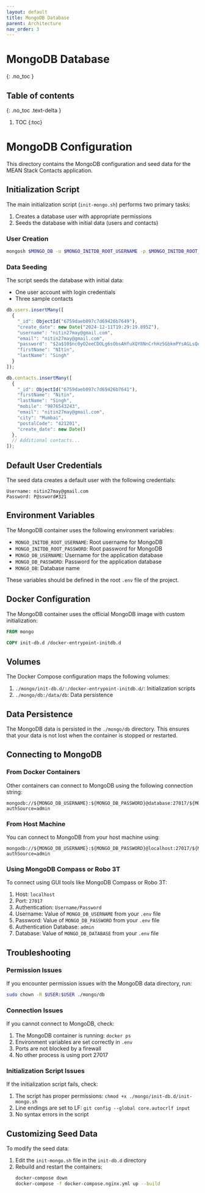 ```yaml
---
layout: default
title: MongoDB Database
parent: Architecture
nav_order: 3
---
```


# MongoDB Database
{: .no_toc }

## Table of contents
{: .no_toc .text-delta }

1. TOC
{:toc}

# MongoDB Configuration

This directory contains the MongoDB configuration and seed data for the MEAN Stack Contacts application.

## Initialization Script

The main initialization script (`init-mongo.sh`) performs two primary tasks:

1. Creates a database user with appropriate permissions
2. Seeds the database with initial data (users and contacts)

### User Creation

```bash
mongosh $MONGO_DB -u $MONGO_INITDB_ROOT_USERNAME -p $MONGO_INITDB_ROOT_PASSWORD --eval "db.createUser({ user: '$MONGO_DB_USERNAME', pwd:  '$MONGO_DB_PASSWORD', roles: [{ role: 'readWrite', db: '$MONGO_DB'}]})" --authenticationDatabase admin
```

### Data Seeding

The script seeds the database with initial data:

- One user account with login credentials
- Three sample contacts

```javascript
db.users.insertMany([
  {
    "_id": ObjectId("6759daeb097c7d69426b7649"),
    "create_date": new Date("2024-12-11T19:29:19.895Z"),
    "username": "nitin27may@gmail.com",
    "email": "nitin27may@gmail.com",
    "password": "$2a$10$nc0yO2eeCDOLg6sObsAHfuXQY8NnCrhHz5GbkmPYsAGLsQoSZa.qm",
    "firstName": "NItin",
    "lastName": "Singh"
  }
]);

db.contacts.insertMany([
  {
    "_id": ObjectId("6759daeb097c7d69426b7641"),
    "firstName": "Nitin",
    "lastName": "Singh",
    "mobile": "9876543243",
    "email": "nitin27may@gmail.com",
    "city": "Mumbai",
    "postalCode": "421201",
    "create_date": new Date()
  },
  // Additional contacts...
]);
```

## Default User Credentials

The seed data creates a default user with the following credentials:

```
Username: nitin27may@gmail.com
Password: P@ssword#321
```

## Environment Variables

The MongoDB container uses the following environment variables:

- `MONGO_INITDB_ROOT_USERNAME`: Root username for MongoDB
- `MONGO_INITDB_ROOT_PASSWORD`: Root password for MongoDB
- `MONGO_DB_USERNAME`: Username for the application database
- `MONGO_DB_PASSWORD`: Password for the application database
- `MONGO_DB`: Database name

These variables should be defined in the root `.env` file of the project.

## Docker Configuration

The MongoDB container uses the official MongoDB image with custom initialization:

```dockerfile
FROM mongo

COPY init-db.d /docker-entrypoint-initdb.d
```

## Volumes

The Docker Compose configuration maps the following volumes:

1. `./mongo/init-db.d/:/docker-entrypoint-initdb.d/`: Initialization scripts
2. `./mongo/db:/data/db`: Data persistence

## Data Persistence

The MongoDB data is persisted in the `./mongo/db` directory. This ensures that your data is not lost when the container is stopped or restarted.

## Connecting to MongoDB

### From Docker Containers

Other containers can connect to MongoDB using the following connection string:

```
mongodb://${MONGO_DB_USERNAME}:${MONGO_DB_PASSWORD}@database:27017/${MONGO_DB_DATABASE}?authSource=admin
```

### From Host Machine

You can connect to MongoDB from your host machine using:

```
mongodb://${MONGO_DB_USERNAME}:${MONGO_DB_PASSWORD}@localhost:27017/${MONGO_DB_DATABASE}?authSource=admin
```

### Using MongoDB Compass or Robo 3T

To connect using GUI tools like MongoDB Compass or Robo 3T:

1. Host: `localhost`
2. Port: `27017`
3. Authentication: `Username/Password`
4. Username: Value of `MONGO_DB_USERNAME` from your `.env` file
5. Password: Value of `MONGO_DB_PASSWORD` from your `.env` file
6. Authentication Database: `admin`
7. Database: Value of `MONGO_DB_DATABASE` from your `.env` file

## Troubleshooting

### Permission Issues

If you encounter permission issues with the MongoDB data directory, run:

```bash
sudo chown -R $USER:$USER ./mongo/db
```

### Connection Issues

If you cannot connect to MongoDB, check:

1. The MongoDB container is running: `docker ps`
2. Environment variables are set correctly in `.env`
3. Ports are not blocked by a firewall
4. No other process is using port 27017

### Initialization Script Issues

If the initialization script fails, check:

1. The script has proper permissions: `chmod +x ./mongo/init-db.d/init-mongo.sh`
2. Line endings are set to LF: `git config --global core.autocrlf input`
3. No syntax errors in the script

## Customizing Seed Data

To modify the seed data:

1. Edit the `init-mongo.sh` file in the `init-db.d` directory
2. Rebuild and restart the containers:
   ```bash
   docker-compose down
   docker-compose -f docker-compose.nginx.yml up --build
   ```